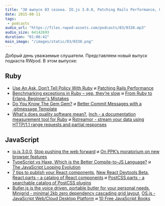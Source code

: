 ```yaml
---
title: "30 выпуск 03 сезона. IO.js 3.0.0, Patching Rails Performance, Gem Gem, Inch, TypeScript vs Haxe, Butler.js и прочее"
date: 2015-08-11
tags:
 - podcasts
audio_url: "https://files.rwpod-assets.com/podcasts/03/0330.mp3"
audio_size: 64142693
duration: "01:06:42"
main_image: "/images/static/03/0330.png"
---
```


Добрый день уважаемые слушатели. Представляем новый выпуск подкаста RWpod. В этом выпуске:

## Ruby

 - [Use An Ask, Don’t Tell Policy With Ruby](http://blog.codeship.com/use-ask-dont-tell-policy-ruby/) и [Patching Rails Performance](http://engineering.heroku.com/blogs/2015-08-06-patching-rails-performance/)
 - [Benchmarking exceptions in Ruby – yep, they’re slow](http://blog.honeybadger.io/benchmarking-exceptions-in-ruby-yep-theyre-slow/) и [From Ruby to Erlang. Beginner's Mistakes](http://homeonrails.com/2015/08/from-ruby-to-erlang/)
 - [Do You Know The Gem Gem?](http://xavier.nayrac.eu/2015/08/03/do-you-know-the-gem-gem/) и [Better Commit Messages with a .gitmessage Template](https://robots.thoughtbot.com/better-commit-messages-with-a-gitmessage-template)
 - [What's does quality software mean?](http://blog.excelwithcode.com/define-quality-software.html), [Inch - a documentation measurement tool for Ruby](http://trivelop.de/inch/) и [Rstreamor - stream your data using HTTP/1.1 range requests and partial responses](https://github.com/ndea/rstreamor)

## JavaScript

 - [io.js 3.0.0](https://github.com/nodejs/io.js/blob/master/CHANGELOG.md), [Stop pushing the web forward](http://www.quirksmode.org/blog/archives/2015/07/stop_pushing_th.html) и [On PPK’s moratorium on new browser features](https://dev.opera.com/articles/on-a-moratorium-on-new-browser-features/)
 - [TypeScript vs Haxe, Which is the Better Compile-to-JS Language?](http://blog.onthewings.net/2015/08/05/typescript-vs-haxe/) и [The JavaScript Looping Evolution](http://developer.telerik.com/featured/the-javascript-looping-evolution/)
 - [7 tips to publish your React components](http://arqex.com/1072/7-tips-to-publish-your-react-components), [New React Devtools Beta](http://facebook.github.io/react/blog/2015/08/03/new-react-devtools-beta.html), [React.parts – a catalog of React components](http://react.parts/native-ios) и [PostCSS.parts - a searchable catalog of PostCSS plugins](http://postcss.parts/)
 - [Butler.js is the voice driven, portable butler for your personal needs](https://github.com/720kb/butler), [Minigrid - minimal 2kb zero dependency cascading grid layout](http://alves.im/minigrid/), [OS.js - JavaScript Web/Cloud Desktop Platform](http://os.js.org/) и [10 Free JavaScript Books](http://sixrevisions.com/javascript/free-javascript-books/)

